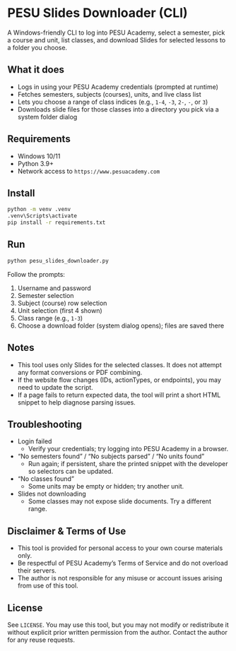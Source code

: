 # PESU Slides Downloader (CLI)

A Windows-friendly CLI to log into PESU Academy, select a semester, pick a course and unit, list classes, and download Slides for selected lessons to a folder you choose.

## What it does
- Logs in using your PESU Academy credentials (prompted at runtime)
- Fetches semesters, subjects (courses), units, and live class list
- Lets you choose a range of class indices (e.g., `1-4`, `-3`, `2-`, `-`, or `3`)
- Downloads slide files for those classes into a directory you pick via a system folder dialog

## Requirements
- Windows 10/11
- Python 3.9+
- Network access to `https://www.pesuacademy.com`

## Install
```bash
python -m venv .venv
.venv\Scripts\activate
pip install -r requirements.txt
```

## Run
```bash
python pesu_slides_downloader.py
```
Follow the prompts:
1) Username and password
2) Semester selection
3) Subject (course) row selection
4) Unit selection (first 4 shown)
5) Class range (e.g., `1-3`)
6) Choose a download folder (system dialog opens); files are saved there

## Notes
- This tool uses only Slides for the selected classes. It does not attempt any format conversions or PDF combining.
- If the website flow changes (IDs, actionTypes, or endpoints), you may need to update the script.
- If a page fails to return expected data, the tool will print a short HTML snippet to help diagnose parsing issues.

## Troubleshooting
- Login failed
  - Verify your credentials; try logging into PESU Academy in a browser.
- “No semesters found” / “No subjects parsed” / “No units found”
  - Run again; if persistent, share the printed snippet with the developer so selectors can be updated.
- “No classes found”
  - Some units may be empty or hidden; try another unit.
- Slides not downloading
  - Some classes may not expose slide documents. Try a different range.

## Disclaimer & Terms of Use
- This tool is provided for personal access to your own course materials only.
- Be respectful of PESU Academy’s Terms of Service and do not overload their servers.
- The author is not responsible for any misuse or account issues arising from use of this tool.

## License
See `LICENSE`. You may use this tool, but you may not modify or redistribute it without explicit prior written permission from the author. Contact the author for any reuse requests. 